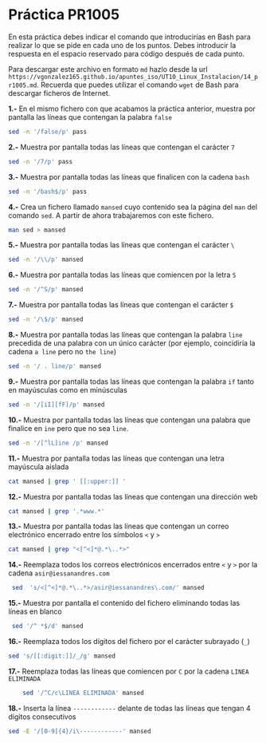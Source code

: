 # Práctica PR1005

En esta práctica debes indicar el comando que introducirías en Bash para realizar lo que se pide en cada uno de los puntos. Debes introducir la respuesta en el espacio reservado para código después de cada punto.

Para descargar este archivo en formato `md` hazlo desde la url `https://vgonzalez165.github.io/apuntes_iso/UT10_Linux_Instalacion/14_pr1005.md`. Recuerda que puedes utilizar el comando `wget` de Bash para descargar ficheros de Internet.

**1.-** En el mismo fichero con que acabamos la práctica anterior, muestra por pantalla las líneas que contengan la palabra `false`
```bash
sed -n '/false/p' pass
```

**2.-** Muestra por pantalla todas las líneas que contengan el carácter `7`
```bash
sed -n '/7/p' pass
```

**3.-** Muestra por pantalla todas las líneas que finalicen con la cadena `bash`
```bash
sed -n '/bash$/p' pass
```

**4.-** Crea un fichero llamado `mansed` cuyo contenido sea la página del `man` del comando `sed`. A partir de ahora trabajaremos con este fichero.
```bash
man sed > mansed
```

**5.-** Muestra por pantalla todas las líneas que contengan el carácter `\`
```bash
sed -n '/\\/p' mansed
```

**6.-** Muestra por pantalla todas las líneas que comiencen por la letra `S`
```bash
sed -n '/^S/p' mansed
```

**7.-** Muestra por pantalla todas las líneas que contengan el carácter `$`
```bash
sed -n '/\$/p' mansed
```

**8.-** Muestra por pantalla todas las líneas que contengan la palabra `line` precedida de una palabra con un único carácter (por ejemplo, coincidiría la cadena `a line` pero no `the line`)
```bash
sed -n '/ . line/p' mansed
```

**9.-** Muestra por pantalla todas las líneas que contengan la palabra `if` tanto en mayúsculas como en minúsculas
```bash
sed -n '/[iI][fF]/p' mansed
```

**10.-** Muestra por pantalla todas las líneas que contengan una palabra que finalice en `ine` pero que no sea `line`.
```bash
sed -n '/[^lL]ine /p' mansed
```

**11.-** Muestra por pantalla todas las líneas que contengan una letra mayúscula aislada
```bash
cat mansed | grep ' [[:upper:]] '
```

**12.-** Muestra por pantalla todas las líneas que contengan una dirección web
```bash
cat mansed | grep '.*www.*'
```

**13.-** Muestra por pantalla todas las líneas que contengan un correo electrónico encerrado entre los símbolos `<` y `>`
```bash
cat mansed | grep "<[^<]*@.*\..*>"
```

**14.-** Reemplaza todos los correos electrónicos encerrados entre `<` y `>` por la cadena `asir@iessanandres.com`
```bash
 sed  's/<[^<]*@.*\..*>/asir@iessanandres\.com/' mansed
```

**15.-** Muestra por pantalla el contenido del fichero eliminando todas las líneas en blanco 
```bash
 sed '/^ *$/d' mansed
```

**16.-** Reemplaza todos los dígitos del fichero por el carácter subrayado (`_`)
```bash
sed 's/[[:digit:]]/_/g' mansed
```

**17.-** Reemplaza todas las líneas que comiencen por `C` por la cadena `LINEA ELIMINADA`
```bash
    sed '/^C/c\LINEA ELIMINADA' mansed
```

**18.-** Inserta la línea `------------` delante de todas las líneas que tengan 4 dígitos consecutivos
```bash
sed -E '/[0-9]{4}/i\------------' mansed
```
